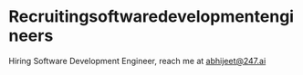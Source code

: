 # Recruitingsoftwaredevelopmentengineers
Hiring Software Development Engineer, reach me at abhijeet@247.ai
